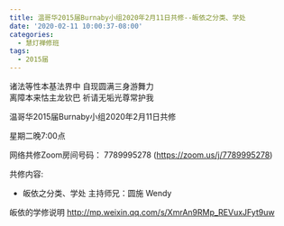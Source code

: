 ```yaml
---
title: 温哥华2015届Burnaby小组2020年2月11日共修--皈依之分类、学处
date: '2020-02-11 10:00:37-08:00'
categories:
  - 慧灯禅修班
tags:
  - 2015届
---
```

诸法等性本基法界中 自现圆满三身游舞力   
离障本来怙主龙钦巴 祈请无垢光尊常护我

温哥华2015届Burnaby小组2020年2月11日共修 

星期二晚7:00点 

网络共修Zoom房间号码： 7789995278 (<https://zoom.us/j/7789995278>)

共修内容: 

- 皈依之分类、学处
主持师兄：圆施 Wendy

皈依的学修说明 <http://mp.weixin.qq.com/s/XmrAn9RMp_REVuxJFyt9uw>


